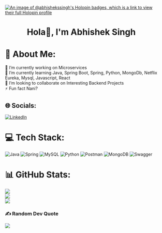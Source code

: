 [![An image of @abhishekssingh's Holopin badges, which is a link to view their full Holopin profile](https://holopin.me/abhishekssingh)](https://holopin.io/@abhishekssingh)
<h1 align="center">Hola👋, I'm Abhishek Singh</h1>

# 💫 About Me:
🔭 I’m currently working on Microservices<br>🌱 I’m currently learning Java, Spring Boot, Spring, Python, MongoDb, Netflix Eureka, Mysql, Javascript, React<br>👯 I’m looking to collaborate on Interesting Backend Projects<br>⚡ Fun fact Nani?


## 🌐 Socials:
[![LinkedIn](https://img.shields.io/badge/LinkedIn-%230077B5.svg?logo=linkedin&logoColor=white)](https://linkedin.com/in/abhishek-singh-b68b531ba)


# 💻 Tech Stack:
![Java](https://img.shields.io/badge/java-%23ED8B00.svg?style=for-the-badge&logo=java&logoColor=white) ![Spring](https://img.shields.io/badge/spring-%236DB33F.svg?style=for-the-badge&logo=spring&logoColor=white) ![MySQL](https://img.shields.io/badge/mysql-%2300f.svg?style=for-the-badge&logo=mysql&logoColor=white) ![Python](https://img.shields.io/badge/python-3670A0?style=for-the-badge&logo=python&logoColor=ffdd54) ![Postman](https://img.shields.io/badge/Postman-FF6C37?style=for-the-badge&logo=postman&logoColor=white) ![MongoDB](https://img.shields.io/badge/MongoDB-%234ea94b.svg?style=for-the-badge&logo=mongodb&logoColor=white) ![Swagger](https://img.shields.io/badge/-Swagger-%23Clojure?style=for-the-badge&logo=swagger&logoColor=white)
# 📊 GitHub Stats:
![](https://github-readme-stats.vercel.app/api?username=abhishek-ssingh&theme=dark&hide_border=false&include_all_commits=true&count_private=false)<br/>
![](https://github-readme-streak-stats.herokuapp.com/?user=abhishek-ssingh&theme=dark&hide_border=false)<br/>
![](https://github-readme-stats.vercel.app/api/top-langs/?username=abhishek-ssingh&theme=dark&hide_border=false&include_all_commits=true&count_private=false&layout=compact)

### ✍️ Random Dev Quote
![](https://quotes-github-readme.vercel.app/api?type=horizontal&theme=radical)


<!-- Proudly created with GPRM ( https://gprm.itsvg.in ) -->
